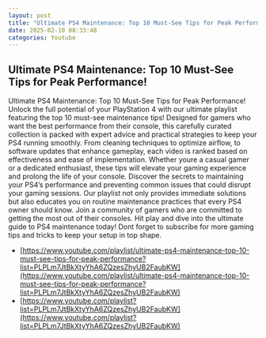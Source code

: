 ```yaml
---
layout: post
title: "Ultimate PS4 Maintenance: Top 10 Must-See Tips for Peak Performance!"
date: 2025-02-10 08:33:48
categories: Youtube
---
```


## Ultimate PS4 Maintenance: Top 10 Must-See Tips for Peak Performance!

Ultimate PS4 Maintenance: Top 10 Must-See Tips for Peak Performance!
Unlock the full potential of your PlayStation 4 with our ultimate playlist featuring the top 10 must-see maintenance tips! Designed for gamers who want the best performance from their console, this carefully curated collection is packed with expert advice and practical strategies to keep your PS4 running smoothly.
From cleaning techniques to optimize airflow, to software updates that enhance gameplay, each video is ranked based on effectiveness and ease of implementation. Whether youre a casual gamer or a dedicated enthusiast, these tips will elevate your gaming experience and prolong the life of your console.
Discover the secrets to maintaining your PS4’s performance and preventing common issues that could disrupt your gaming sessions. Our playlist not only provides immediate solutions but also educates you on routine maintenance practices that every PS4 owner should know. 
Join a community of gamers who are committed to getting the most out of their consoles. Hit play and dive into the ultimate guide to PS4 maintenance today! Dont forget to subscribe for more gaming tips and tricks to keep your setup in top shape.

- [https://www.youtube.com/playlist/ultimate-ps4-maintenance-top-10-must-see-tips-for-peak-performance?list=PLPLm7JtBkXtyYhA6ZQzesZhyUB2FaubKW](https://www.youtube.com/playlist/ultimate-ps4-maintenance-top-10-must-see-tips-for-peak-performance?list=PLPLm7JtBkXtyYhA6ZQzesZhyUB2FaubKW)
- [https://www.youtube.com/playlist?list=PLPLm7JtBkXtyYhA6ZQzesZhyUB2FaubKW](https://www.youtube.com/playlist?list=PLPLm7JtBkXtyYhA6ZQzesZhyUB2FaubKW)